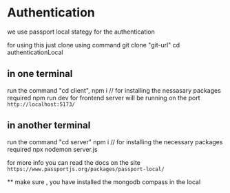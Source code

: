 # Authentication
we use passport local stategy for the authentication

for using this just clone using command git clone "git-url"
cd authenticationLocal
## in one terminal 
  run the command "cd client",
  npm i // for installing the nessasary packages required
  npm run dev 
for frontend server will be running on the port `http://localhost:5173/`

## in another terminal 
  run the command "cd server"
  npm i // for installing the necessary packages required
  npx nodemon server.js

for more info you can read the docs on the site `https://www.passportjs.org/packages/passport-local/`

** make sure , you have installed the mongodb compass in the local
  
